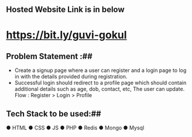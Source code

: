 ## Hosted Website Link is in below ##
# https://bit.ly/guvi-gokul #

## Problem Statement :##
   - Create a signup page where a user can register and a login page to log in with the details provided during registration.
   - Successful login should redirect to a profile page which should contain additional details such as age, dob, contact, etc, The user can update.
Flow : Register > Login > Profile

## Tech Stack to be used:##
● HTML
● CSS
● JS
● PHP
● Redis
● Mongo
● Mysql
